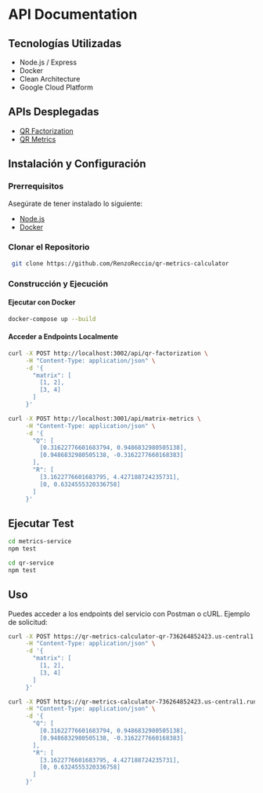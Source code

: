 # API Documentation

## Tecnologías Utilizadas

- Node.js / Express 
- Docker
- Clean Architecture
- Google Cloud Platform

## APIs Desplegadas
- [QR Factorization](https://qr-metrics-calculator-qr-736264852423.us-central1.run.app/api/qr-factorization)
- [QR Metrics](https://qr-metrics-calculator-736264852423.us-central1.run.app/api/matrix-metrics)

## Instalación y Configuración

### Prerrequisitos

Asegúrate de tener instalado lo siguiente:

- [Node.js](https://nodejs.org/)
- [Docker](https://www.docker.com/)

### Clonar el Repositorio
```sh
 git clone https://github.com/RenzoReccio/qr-metrics-calculator
```
### Construcción y Ejecución
#### Ejecutar con Docker
```sh
docker-compose up --build
```

#### Acceder a Endpoints Localmente
```sh
curl -X POST http://localhost:3002/api/qr-factorization \
     -H "Content-Type: application/json" \
     -d '{
       "matrix": [
         [1, 2],
         [3, 4]
       ]
     }'
```

```sh
curl -X POST http://localhost:3001/api/matrix-metrics \
     -H "Content-Type: application/json" \
     -d '{
       "Q": [
         [0.31622776601683794, 0.9486832980505138],
         [0.9486832980505138, -0.3162277660168383]
       ],
       "R": [
         [3.1622776601683795, 4.427188724235731],
         [0, 0.6324555320336758]
       ]
     }'
```

## Ejecutar Test
```sh
cd metrics-service
npm test

cd qr-service
npm test
```

## Uso

Puedes acceder a los endpoints del servicio con Postman o cURL. Ejemplo de solicitud:
```sh
curl -X POST https://qr-metrics-calculator-qr-736264852423.us-central1.run.app/api/qr-factorization \
     -H "Content-Type: application/json" \
     -d '{
       "matrix": [
         [1, 2],
         [3, 4]
       ]
     }'
```

```sh
curl -X POST https://qr-metrics-calculator-736264852423.us-central1.run.app/api/matrix-metrics \
     -H "Content-Type: application/json" \
     -d '{
       "Q": [
         [0.31622776601683794, 0.9486832980505138],
         [0.9486832980505138, -0.3162277660168383]
       ],
       "R": [
         [3.1622776601683795, 4.427188724235731],
         [0, 0.6324555320336758]
       ]
     }'
```
